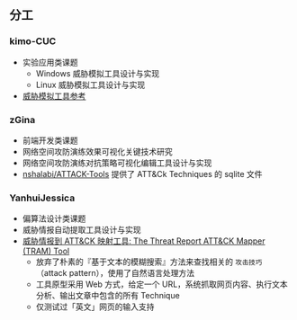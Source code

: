 ## 分工

### kimo-CUC

- 实验应用类课题
  - Windows 威胁模拟工具设计与实现
  - Linux 威胁模拟工具设计与实现
- [威胁模拟工具参考](https://redcanary.com/blog/four-tools-to-consider-if-youre-adopting-attck/)

### zGina

- 前端开发类课题
- 网络空间攻防演练效果可视化关键技术研究
- 网络空间攻防演练对抗策略可视化编辑工具设计与实现
- [nshalabi/ATTACK-Tools](https://github.com/nshalabi/ATTACK-Tools) 提供了 ATT&Ck Techniques 的 sqlite 文件

### YanhuiJessica

- 偏算法设计类课题
- 威胁情报自动提取工具设计与实现
- [威胁情报到 ATT&CK 映射工具: The Threat Report ATT&CK Mapper (TRAM) Tool](https://medium.com/mitre-attack/automating-mapping-to-attack-tram-1bb1b44bda76)
  - 放弃了朴素的『基于文本的模糊搜索』方法来查找相关的 `攻击技巧` （attack pattern），使用了自然语言处理方法
  - 工具原型采用 Web 方式，给定一个 URL，系统抓取网页内容、执行文本分析、输出文章中包含的所有 Technique
  - 仅测试过「英文」网页的输入支持